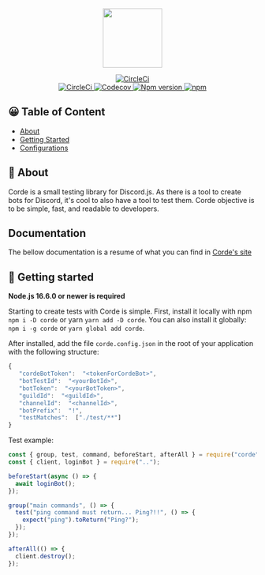<div align="center">
  <br />
  <p>
    <img width="120" height="120" src="./website/static/img/logo/android-icon-192x192.png" />
  </p>
  <p>
   <!-- <a href="https://discord.gg/f3Gs7uU">
      <img src="https://img.shields.io/discord/768647567461449778?color=7289da&logo=discord&logoColor=white" alt="Discord server" />
    </a> -->
    <a href="https://gitpod.io/#https://github.com/cordejs/corde">
      <img
        alt="CircleCi"
        src="https://img.shields.io/badge/Gitpod-ready--to--code-blue?logo=gitpod"
      />
    </a>
    <br>
    <a href="https://circleci.com/gh/cordejs/corde">
      <img
        alt="CircleCi"
        src="https://img.shields.io/circleci/build/github/cordejs/corde"
      />
    </a>
    <a href="https://codecov.io/gh/cordejs/corde">
      <img
        alt="Codecov"
        src="https://img.shields.io/codecov/c/github/cordejs/corde"
      />
    </a>
    <a href="https://www.npmjs.com/package/corde">
      <img alt="Npm version" src="https://img.shields.io/npm/v/corde" />
    </a>
    <a href="https://www.npmjs.com/package/corde">
      <img alt="npm" src="https://img.shields.io/npm/dt/corde"></a>
  </p>
</div>

## 😀 Table of Content

- [About](#-about)
- [Getting Started](#-getting-started)
- [Configurations](#%EF%B8%8F-configurations)

## 👀 About

Corde is a small testing library for Discord.js. As there is a tool to create bots for Discord, it's cool to also have a tool to test them. Corde objective is to be simple, fast, and readable to developers.

## Documentation

The bellow documentation is a resume of what you can find in [Corde's site](https://cordejs.org)

## 🚀 Getting started

**Node.js 16.6.0 or newer is required**

Starting to create tests with Corde is simple. First, install it locally with npm `npm i -D corde` or yarn `yarn add -D corde`. You can also install it globally: `npm i -g corde` or `yarn global add corde`.

After installed, add the file `corde.config.json` in the root of your application with the following structure:

```javascript
{
   "cordeBotToken":  "<tokenForCordeBot>",
   "botTestId":  "<yourBotId>",
   "botToken":  "<yourBotToken>",
   "guildId":  "<guildId>",
   "channelId":  "<channelId>",
   "botPrefix":  "!",
   "testMatches":  ["./test/**"]
}
```

Test example:

```javascript
const { group, test, command, beforeStart, afterAll } = require("corde");
const { client, loginBot } = require("..");

beforeStart(async () => {
  await loginBot();
});

group("main commands", () => {
  test("ping command must return... Ping?!!", () => {
    expect("ping").toReturn("Ping?");
  });
});

afterAll(() => {
  client.destroy();
});
```
